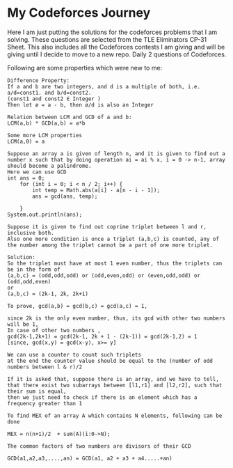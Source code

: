 # My Codeforces Journey

Here I am just putting the solutions for the codeforces problems that I am solving.
These questions are selected from the TLE Eliminators CP-31 Sheet.
This also includes all the Codeforces contests I am giving and will be giving until I decide to move to a new repo.
Daily 2 questions of Codeforces.

Following are some properties which were new to me:

```
Difference Property:
If a and b are two integers, and d is a multiple of both, i.e. a/d=const1. and b/d=const2.
(const1 and const2 ∈ Integer )
Then let ø = a - b, then ø/d is also an Integer
```

```
Relation between LCM and GCD of a and b:
LCM(a,b) * GCD(a,b) = a*b

Some more LCM properties
LCM(a,0) = a
```

```
Suppose an array a is given of length n, and it is given to find out a number x such that by doing operation ai = ai % x, i = 0 -> n-1, array should become a palindrome.
Here we can use GCD
int ans = 0;
    for (int i = 0; i < n / 2; i++) {
        int temp = Math.abs(a[i] - a[n - i - 1]);
        ans = gcd(ans, temp);

    }
System.out.println(ans);
```

```
Suppose it is given to find out coprime triplet between l and r, inclusive both.
Also one more condition is once a triplet (a,b,c) is counted, any of the number among the triplet cannot be a part of one more triplet.

Solution:
So the triplet must have at most 1 even number, thus the triplets can be in the form of
(a,b,c) = (odd,odd,odd) or (odd,even,odd) or (even,odd,odd) or (odd,odd,even)
or
(a,b,c) = (2k-1, 2k, 2k+1)

To prove, gcd(a,b) = gcd(b,c) = gcd(a,c) = 1,

since 2k is the only even number, thus, its gcd with other two numbers will be 1,
In case of other two numbers ,
gcd(2k-1,2k+1) = gcd(2k-1, 2k + 1 - (2k-1)) = gcd(2k-1,2) = 1
[since, gcd(x,y) = gcd(x-y), x>= y]

We can use a counter to count such triplets
at the end the counter value should be equal to the (number of odd numbers between l & r)/2
```

```
If it is asked that, suppose there is an array, and we have to tell, that there exist two subarrays between [l1,r1] and [l2,r2], such that their sum is equal,
then we just need to check if there is an element which has a frequency greater than 1
```

```
To find MEX of an array A which contains N elements, following can be done

MEX = n(n+1)/2  + sum(A)(i:0->N);
```

```
The common factors of two numbers are divisors of their GCD
```

```
GCD(a1,a2,a3,....,an) = GCD(a1, a2 + a3 + a4.....+an)
```
